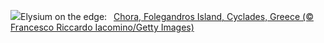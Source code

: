 ![](https://www.bing.com/th?id=OHR.FolegandrosGreece_EN-US6921652492_UHD.jpg&w=1000)Elysium on the edge:&nbsp;&ensp;[Chora, Folegandros Island, Cyclades, Greece (© Francesco Riccardo Iacomino/Getty Images)](https://www.bing.com/th?id=OHR.FolegandrosGreece_EN-US6921652492_UHD.jpg)
<br><br/>
